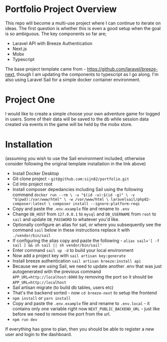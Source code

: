 # Portfolio Project Overview

This repo will become a multi-use project where I can continue to iterate on ideas.  The first question is whether this is even a good setup when the goal is so ambiguous.  The key components so far are;

- Laravel API with Breeze Authentication
- Next.js
- Mobx
- Typescript

The base project template came from - https://github.com/laravel/breeze-next, though I am updating the components to typescript as I go along.  I'm also using Laravel Sail for a simple docker container environment.

# Project One

I would like to create a simple choose your own adventure game for logged in users.  Some of their data will be saved to the db while session data created via events in the game will be held by the mobx store.

# Installation
(assuming you wish to use the Sail environment included, otherwise consider following the original template installation in the link above)

- Install Docker Desktop
- Git clone project - `git@github.com:sijn82/portfolio.git`
- Cd into project root
- Install composer depedancies including Sail using the following command
`docker run --rm \
    -u "$(id -u):$(id -g)" \
    -v "$(pwd):/var/www/html" \
    -w /var/www/html \
    laravelsail/php82-composer:latest \
    composer install --ignore-platform-reqs`
- Copy and paste the `.env.example` file and rename to `.env`
- Change `DB_HOST` from `127.0.0.1` to `mysql` and `DB_USERNAME` from `root` to `sail` and update `DB_PASSWORD` to whatever you'd like.
- Optionally configure an alias for sail, or where you subsequently see the command `sail` below in these instructions replace it with `./vendor/bin/sail`
- If configuring the alias copy and paste the following - `alias sail='[ -f sail ] && sh sail || sh vendor/bin/sail'`
- Enter command `sail up -d` to build your local environment
- Now add a project key with `sail artisan key:generate`
- Install breeze authentication `sail artisan breeze:install api`
- Because we are using Sail, we need to update another .env that was just autogenerated with the previous command `APP_URL=http://localhost:8000` by removing the port so it should be `APP_URL=http://localhost`
- Sail artisan migrate (to build db tables, users etc)
- That's the backend sorted - now `cd breeze-next` to setup the frontend
- `npm install` or `yarn install`
- Copy and paste the `.env.example` file and rename to `.env.local` - it contains only one variable right now `NEXT_PUBLIC_BACKEND_URL` - just like before we need to remove the port from the url.
- `npm run dev`

If everything has gone to plan, then you should be able to register a new user and login to the dashboard.
